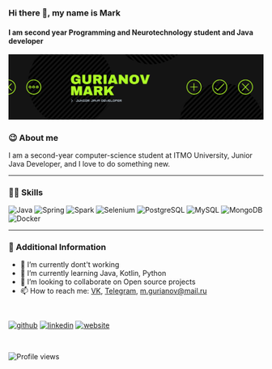 ### Hi there 👋, my name is Mark

#### I am second year Programming and Neurotechnology student and Java developer
[![I am second year Programming and Neurotechnology student and Java developer](https://github.com/Mark1708/Mark1708/blob/master/assets/header.png?raw=true)](https://www.linkedin.com/in/https://www.linkedin.com/in/mark-gurianov-605616201/)

### 😉 About me
I am a second-year computer-science student at ITMO University, Junior Java Developer, and I love to do something new.

---

### 💪🏻  Skills

![Java](https://img.shields.io/badge/-Java-0a0a0a?style=for-the-badge&logo=Java) ![Spring](https://img.shields.io/badge/-Spring-0a0a0a?style=for-the-badge&logo=Spring) ![Spark](https://img.shields.io/badge/-Apache&Spark-0a0a0a?style=for-the-badge&logo=Apache&Spark) ![Selenium](https://img.shields.io/badge/-Selenium-0a0a0a?style=for-the-badge&logo=Selenium) ![PostgreSQL](https://img.shields.io/badge/-PostgreSQL-0a0a0a?style=for-the-badge&logo=postgresql) ![MySQL](https://img.shields.io/badge/-MySQL-0a0a0a?style=for-the-badge&logo=MySQL) ![MongoDB](https://img.shields.io/badge/-MongoDB-0a0a0a?style=for-the-badge&logo=MongoDB) ![Docker](https://img.shields.io/badge/-Docker-0a0a0a?style=for-the-badge&logo=Docker)

---
### 📄  Additional Information
- 🔭 I’m currently dont't working
- 🌱 I’m currently learning Java, Kotlin, Python 
- 👯 I’m looking to collaborate on Open source projects 
- 📫 How to reach me: [VK](https://vk.com/mgurianov), [Telegram](https://t.me/MarkStav), m.gurianov@mail.ru

<br/>

[<img src='https://cdn.jsdelivr.net/npm/simple-icons@3.0.1/icons/github.svg' alt='github' height='40'>](https://github.com/https://github.com/Mark1708)  [<img src='https://cdn.jsdelivr.net/npm/simple-icons@3.0.1/icons/linkedin.svg' alt='linkedin' height='40'>](https://www.linkedin.com/in/https://www.linkedin.com/in/mark-gurianov-605616201//)  [<img src='https://cdn.jsdelivr.net/npm/simple-icons@3.0.1/icons/icloud.svg' alt='website' height='40'>](https://mark1708.github.io/)  

<br/>

![Profile views](https://gpvc.arturio.dev/Mark1708)  
